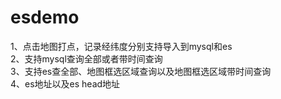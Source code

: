 # esdemo  

1、点击地图打点，记录经纬度分别支持导入到mysql和es  
2、支持mysql查询全部或者带时间查询  
3、支持es查全部、地图框选区域查询以及地图框选区域带时间查询  
4、es地址以及es head地址
